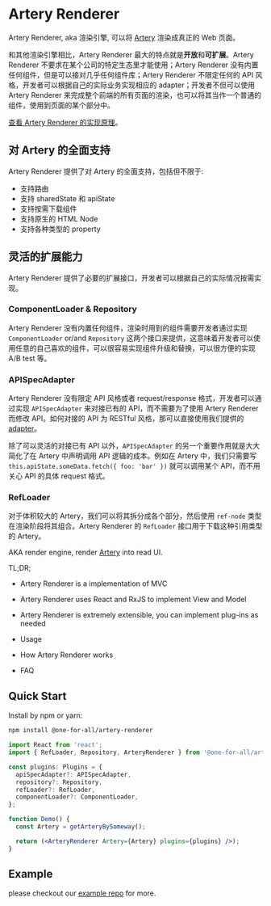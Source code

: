# Artery Renderer

Artery Renderer, aka 渲染引擎, 可以将 [Artery](https://github.com/quanxiang-cloud/one-for-all/tree/main/packages/artery) 渲染成真正的 Web 页面。

和其他渲染引擎相比，Artery Renderer 最大的特点就是**开放**和**可扩展**。Artery Renderer 不要求在某个公司的特定生态里才能使用；Artery Renderer 没有内置任何组件，但是可以接对几乎任何组件库；Artery Renderer 不限定任何的 API 风格，开发者可以根据自己的实际业务实现相应的 adapter；开发者不但可以使用 Artery Renderer 来完成整个前端的所有页面的渲染，也可以将其当作一个普通的组件，使用到页面的某个部分中。

[查看 Artery Renderer 的实现原理](docs/zh/how-artery-renderer-works.md)。

## 对 Artery 的全面支持

Artery Renderer 提供了对 Artery 的全面支持，包括但不限于:

- 支持路由
- 支持 sharedState 和 apiState
- 支持按需下载组件
- 支持原生的 HTML Node
- 支持各种类型的 property

## 灵活的扩展能力

Artery Renderer 提供了必要的扩展接口，开发者可以根据自己的实际情况按需实现。

### ComponentLoader & Repository

Artery Renderer 没有内置任何组件，渲染时用到的组件需要开发者通过实现 `ComponentLoader` or/and `Repository` 这两个接口来提供，这意味着开发者可以使用任意的自己喜欢的组件，可以很容易实现组件升级和替换，可以很方便的实现 A/B test 等。

### APISpecAdapter

Artery Renderer 没有限定 API 风格或者 request/response 格式，开发者可以通过实现 `APISpecAdapter` 来对接已有的 API，而不需要为了使用 Artery Renderer 而修改 API。如何对接的 API 为 RESTful 风格，那可以直接使用我们提供的 [adapter](https://www.npmjs.com/package/@one-for-all/api-spec-adapter)。

除了可以灵活的对接已有 API 以外，`APISpecAdapter` 的另一个重要作用就是大大简化了在 Artery 中声明调用 API 逻辑的成本。例如在 Artery 中，我们只需要写 `this.apiState.someData.fetch({ foo: 'bar' })` 就可以调用某个 API，而不用关心 API 的具体 request 格式。

### RefLoader

对于体积较大的 Artery，我们可以将其拆分成各个部分，然后使用 `ref-node` 类型在渲染阶段将其组合。Artery Renderer 的 `RefLoader` 接口用于下载这种引用类型的 Artery。

AKA render engine, render [Artery](https://github.com/quanxiang-cloud/one-for-all/tree/main/packages/artery) into read UI.

TL;DR;

- Artery Renderer is a implementation of MVC
- Artery Renderer uses React and RxJS to implement View and Model
- Artery Renderer is extremely extensible, you can implement plug-ins as needed

- Usage
- How Artery Renderer works
- FAQ

## Quick Start

Install by npm or yarn:

```bash
npm install @one-for-all/artery-renderer
```

```jsx
import React from 'react';
import { RefLoader, Repository, ArteryRenderer } from '@one-for-all/artery-renderer';

const plugins: Plugins = {
  apiSpecAdapter?: APISpecAdapter,
  repository?: Repository,
  refLoader?: RefLoader,
  componentLoader?: ComponentLoader,
};

function Demo() {
  const Artery = getArteryBySomeway();

  return (<ArteryRenderer Artery={Artery} plugins={plugins} />);
}

```

## Example

please checkout our [example repo](https://github.com/quanxiang-cloud/one-for-all/tree/main/packages/example) for more.
